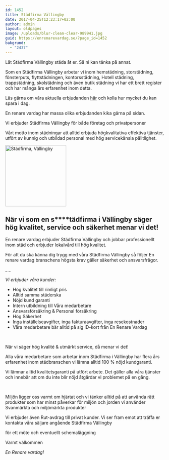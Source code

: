```yaml
---
id: 1452
title: Städfirma Vällingby
date: 2017-04-25T12:23:17+02:00
author: admin
layout: oldpages
image: /uploads/blur-clean-clear-989941.jpg
guid: https://enrenarevardag.se/?page_id=1452
bakgrund:
  - "2437"
---
```

Låt Städfirma Vällingby städa åt er. Så ni kan tänka på annat.

Som en Städfirma Vällingby arbetar vi inom hemstädning, storstädning, fönsterputs, flyttstädningen, kontorsstädning, Hotell städning, trappstädning, skolstädning och även butik städning vi har ett brett register och har många års erfarenhet inom detta.

Läs gärna om våra aktuella erbjudanden [här](https://enrenarevardag.se/erbjudanden/) och kolla hur mycket du kan spara i dag.

En renare vardag har massa olika erbjudanden kika gärna på sidan.

Vi erbjuder Städfirma Vällingby för både företag och privatpersoner

Vårt motto inom städningar att alltid erbjuda högkvalitativa effektiva tjänster, utfört av kunnig och utbildad personal med hög servicekänsla pålitlighet.

[<img class="wp-image-1453 aligncenter" src="https://enrenarevardag.se/wp-content/uploads/2017/04/Flyttstädning-15-300x300.jpg" alt="Städfirma, Vällingby " width="193" height="193" srcset="https://enrenarevardag.se/wp-content/uploads/2017/04/Flyttstädning-15-300x300.jpg 300w, https://enrenarevardag.se/wp-content/uploads/2017/04/Flyttstädning-15-150x150.jpg 150w, https://enrenarevardag.se/wp-content/uploads/2017/04/Flyttstädning-15-125x125.jpg 125w, https://enrenarevardag.se/wp-content/uploads/2017/04/Flyttstädning-15.jpg 450w" sizes="(max-width: 193px) 100vw, 193px" />](https://enrenarevardag.se/pris/) 

## 

## **När vi som en s****tädfirma i Vällingby** **säger hög kvalitet, service och säkerhet menar vi det!**

En renare vardag erbjuder Städfirma Vällingby och jobbar professionellt inom städ och erbjuder lokalvård till hög kvalitet.

För att du ska känna dig trygg med våra Städfirma Vällingby så följer En renare vardag branschens högsta krav gäller säkerhet och ansvarsfrågor.

_ _

_Vi erbjuder våra kunder:_

  * Hög kvalitet till rimligt pris
  * Alltid samma städerska
  * Nöjd kund garanti
  * Intern utbildning till Våra medarbetare
  * Ansvarsförsäkring & Personal försäkring
  * Hög Säkerhet
  * Inga inställelseavgifter, inga fakturaavgifter, inga resekostnader
  * Våra medarbetare bär alltid på sig ID-kort från En Renare Vardag

&nbsp;

När vi säger hög kvalité & utmärkt service, då menar vi det!

Alla våra medarbetare som arbetar inom Städfirma i Vällingby har flera års erfarenhet inom städbranschen vi lämna alltid 100 % nöjd kundgaranti.

Vi lämnar alltid kvalitetsgaranti på utfört arbete. Det gäller alla våra tjänster och innebär att om du inte blir nöjd åtgärdar vi problemet på en gång.

&nbsp;

Miljön ligger oss varmt om hjärtat och vi tänker alltid på att använda rätt produkter som har minst påverkar för miljön och jorden vi använder Svanmärkta och miljömärkta produkter

Vi erbjuder även Rut-avdrag till privat kunder. Vi ser fram emot att träffa er kontakta våra säljare angående Städfirma Vällingby

för ett möte och eventuellt schemaläggning

Varmt välkommen

_En Renare vardag!_